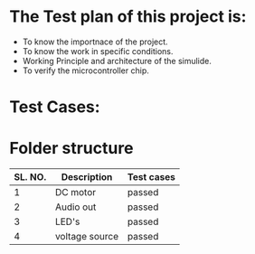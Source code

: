 # The Test plan of this project is:

* To know the importnace of the project.
* To know the work in specific conditions.
* Working Principle and architecture of the simulide.
* To verify the microcontroller chip.


# Test Cases:
# Folder structure

| SL. NO. | Description | Test cases |
| -- | ------------ | -------------- |
| 1 |	DC motor | passed |
| 2 |	Audio out | passed |
| 3 |	LED's | passed |
| 4 |	voltage source | passed |
